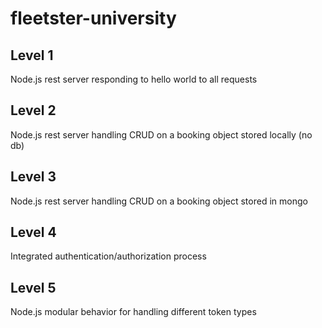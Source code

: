 # fleetster-university

## Level 1

Node.js rest server responding to hello world to all requests

## Level 2

Node.js rest server handling CRUD on a booking object stored locally (no db)

## Level 3

Node.js rest server handling CRUD on a booking object stored in mongo

## Level 4

Integrated authentication/authorization process

## Level 5

Node.js modular behavior for handling different token types